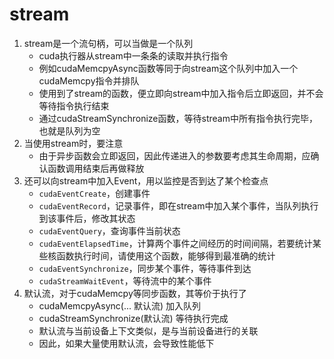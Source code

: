 # stream
1. stream是一个流句柄，可以当做是一个队列
    - cuda执行器从stream中一条条的读取并执行指令
    - 例如cudaMemcpyAsync函数等同于向stream这个队列中加入一个cudaMemcpy指令并排队
    - 使用到了stream的函数，便立即向stream中加入指令后立即返回，并不会等待指令执行结束
    - 通过cudaStreamSynchronize函数，等待stream中所有指令执行完毕，也就是队列为空
2. 当使用stream时，要注意
    - 由于异步函数会立即返回，因此传递进入的参数要考虑其生命周期，应确认函数调用结束后再做释放
3. 还可以向stream中加入Event，用以监控是否到达了某个检查点
    - `cudaEventCreate`，创建事件
    - `cudaEventRecord`，记录事件，即在stream中加入某个事件，当队列执行到该事件后，修改其状态
    - `cudaEventQuery`，查询事件当前状态
    - `cudaEventElapsedTime`，计算两个事件之间经历的时间间隔，若要统计某些核函数执行时间，请使用这个函数，能够得到最准确的统计
    - `cudaEventSynchronize`，同步某个事件，等待事件到达
    - `cudaStreamWaitEvent`，等待流中的某个事件
4. 默认流，对于cudaMemcpy等同步函数，其等价于执行了
    - cudaMemcpyAsync(... 默认流)   加入队列
    - cudaStreamSynchronize(默认流) 等待执行完成
    - 默认流与当前设备上下文类似，是与当前设备进行的关联
    - 因此，如果大量使用默认流，会导致性能低下

    